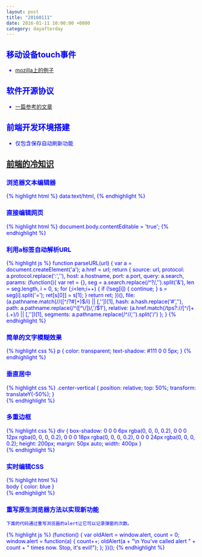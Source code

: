 ```yaml
---
layout: post
title: "20160111"
date: 2016-01-11 10:00:00 +0800
category: dayafterday
---
```


## 移动设备touch事件
* [mozilla上的例子](https://developer.mozilla.org/zh-CN/docs/Web/API/Touch_events)

## 软件开源协议
* [一篇参考的文章](http://www.cnblogs.com/Wayou/p/how_to_choose_a_license.html)

## 前端开发环境搭建
* 仅包含保存自动刷新功能

## [前端的冷知识](http://www.cnblogs.com/Wayou/p/things_you_dont_know_about_frontend.html)

### 浏览器文本编辑器
{% highlight html %}
    <!--地址栏输入-->
    data:text/html, <html contenteditable>
{% endhighlight %}

### 直接编辑网页
{% highlight html %}
    <!--console输入-->
    document.body.contentEditable = 'true';
{% endhighlight %}

### 利用a标签自动解析URL
{% highlight js %}
    function parseURL(url) {
    var a =  document.createElement('a');
    a.href = url;
    return {
        source: url,
        protocol: a.protocol.replace(':',''),
        host: a.hostname,
        port: a.port,
        query: a.search,
        params: (function(){
            var ret = {},
                seg = a.search.replace(/^\?/,'').split('&'),
                len = seg.length, i = 0, s;
            for (;i<len;i++) {
                if (!seg[i]) { continue; }
                s = seg[i].split('=');
                ret[s[0]] = s[1];
            }
            return ret;
        })(),
        file: (a.pathname.match(/\/([^\/?#]+)$/i) || [,''])[1],
        hash: a.hash.replace('#',''),
        path: a.pathname.replace(/^([^\/])/,'/$1'),
        relative: (a.href.match(/tps?:\/\/[^\/]+(.+)/) || [,''])[1],
        segments: a.pathname.replace(/^\//,'').split('/')
    };
}
{% endhighlight %}

### 简单的文字模糊效果
{% highlight css %}
    p {
        color: transparent;
        text-shadow: #111 0 0 5px;
    }
{% endhighlight %}

### 垂直居中
{% highlight css %}
    .center-vertical {
        position: relative;
        top: 50%;
        transform: translateY(-50%);
    }   
{% endhighlight %}

### 多重边框
{% highlight css %}
    div {
        box-shadow: 0 0 0 6px rgba(0, 0, 0, 0.2), 0 0 0 12px rgba(0, 0, 0, 0.2), 0 0 0 18px rgba(0, 0, 0, 0.2), 0 0 0 24px rgba(0, 0, 0, 0.2);
        height: 200px;
        margin: 50px auto;
        width: 400px
    }   
{% endhighlight %}

### 实时编辑CSS
{% highlight html %}
    <!DOCTYPE html>
    <html>
        <body>
            <style style="display:block" contentEditable>
        	   body { color: blue }
            </style>
        </body>
    </html>
{% endhighlight %}

### 重写原生浏览器方法以实现新功能
    下面的代码通过重写浏览器的alert让它可以记录弹窗的次数。
{% highlight js %}
    (function() {
        var oldAlert = window.alert, count = 0;
        window.alert = function(a) {
            count++;
            oldAlert(a + "\n You've called alert " + count + " times now. Stop, it's evil!");
        };
    })();
{% endhighlight %}
